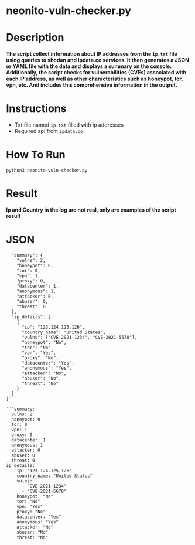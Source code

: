 # neonito-vuln-checker.py

# Description
**The script collect information about IP addresses from the `ip.txt` file using queries to shodan and ipdata.co services. It then generates a JSON or YAML file with the data and displays a summary on the console. Additionally, the script checks for vulnerabilities (CVEs) associated with each IP address, as well as other characteristics such as honeypot, tor, vpn, etc. And includes this comprehensive information in the output.**

# Instructions
- Txt file named `ip.txt` filled with ip addresses
- Required api from `ipdata.co`

# How To Run
`python3 neonito-vuln-checker.py`

# Result 

**Ip and Country in the log are not real, only are examples of the script result**
# JSON

```{
  "summary": {
    "vulns": 2,
    "honeypot": 0,
    "tor": 0,
    "vpn": 1,
    "proxy": 0,
    "datacenter": 1,
    "anonymous": 1,
    "attacker": 0,
    "abuser": 0,
    "threat": 0
  },
  "ip_details": [
    {
      "ip": "123.124.125.126",
      "country_name": "United States",
      "vulns": ["CVE-2021-1234", "CVE-2021-5678"],
      "honeypot": "No",
      "tor": "No",
      "vpn": "Yes",
      "proxy": "No",
      "datacenter": "Yes",
      "anonymous": "Yes",
      "attacker": "No",
      "abuser": "No",
      "threat": "No"
    }
  ]
}```

```summary:
  vulns: 2
  honeypot: 0
  tor: 0
  vpn: 1
  proxy: 0
  datacenter: 1
  anonymous: 1
  attacker: 0
  abuser: 0
  threat: 0
ip_details:
  - ip: "123.124.125.126"
    country_name: "United States"
    vulns:
      - "CVE-2021-1234"
      - "CVE-2021-5678"
    honeypot: "No"
    tor: "No"
    vpn: "Yes"
    proxy: "No"
    datacenter: "Yes"
    anonymous: "Yes"
    attacker: "No"
    abuser: "No"
    threat: "No"

